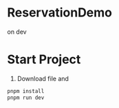 # ReservationDemo
on dev

# Start Project
1. Download file and 
```sh
pnpm install
pnpm run dev
```

